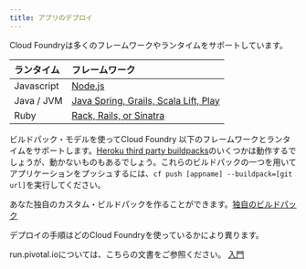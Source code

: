 ```yaml
---
title: アプリのデプロイ
---
```


Cloud Foundryは多くのフレームワークやランタイムをサポートしています。

| ランタイム        | フレームワーク                                                                             |
| :------------- | :-------------                                                                        |
| Javascript     | [Node.js](/docs/using/deploying-apps/javascript/index.html)                           |
| Java / JVM     | [Java Spring, Grails, Scala Lift, Play](/docs/using/deploying-apps/jvm/index.html)|
| Ruby           | [Rack, Rails, or Sinatra](/docs/using/deploying-apps/ruby/index.html)                 |

ビルドパック・モデルを使ってCloud Foundry 以下のフレームワークとランタイムをサポートします。<a href="https://devcenter.heroku.com/articles/third-party-buildpacks">Heroku third party buildpacks</a>のいくつかは動作するでしょうが、動かないものもあるでしょう。これらのビルドパックの一つを用いてアプリケーションをプッシュするには、`cf push [appname] --buildpack=[git url]`を実行してください。

あなた独自のカスタム・ビルドパックを作ることができます。[独自のビルドパック](buildpacks.html)

デプロイの手順はどのCloud Foundryを使っているかにより異ります。

run.pivotal.ioについては、こちらの文書をご参照ください。 [入門](../../dotcom/getting-started.html)

